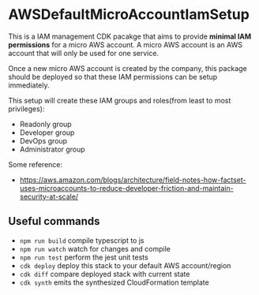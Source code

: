 # AWSDefaultMicroAccountIamSetup

This is a IAM management CDK pacakge that aims to provide __minimal IAM permissions__ for a micro AWS account.
A micro AWS account is an AWS account that will only be used for one service.

Once a new micro AWS account is created by the company, this package should be deployed so that these IAM permissions can be setup immediately. 

This setup will create these IAM groups and roles(from least to most privileges):

* Readonly group
* Developer group
* DevOps group
* Administrator group

Some reference:
* https://aws.amazon.com/blogs/architecture/field-notes-how-factset-uses-microaccounts-to-reduce-developer-friction-and-maintain-security-at-scale/

## Useful commands

* `npm run build`   compile typescript to js
* `npm run watch`   watch for changes and compile
* `npm run test`    perform the jest unit tests
* `cdk deploy`      deploy this stack to your default AWS account/region
* `cdk diff`        compare deployed stack with current state
* `cdk synth`       emits the synthesized CloudFormation template

